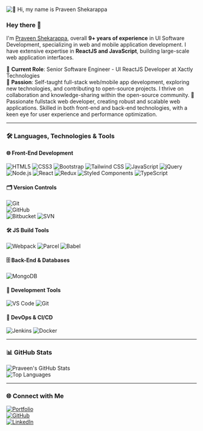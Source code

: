 ![👋 Hi, my name is Praveen Shekarappa](https://miro.medium.com/v2/resize:fit:1358/0*FGD6BUzzZs1VJLuY.gif)

### Hey there 👋

I'm [Praveen Shekarappa](), overall **9+ years of experience** in UI Software Development, specializing in web and mobile application development. I have extensive expertise in **ReactJS and JavaScript**, building large-scale web application interfaces.

💼 **Current Role**: Senior Software Engineer - UI ReactJS Developer at Xactly Technologies  
🌱 **Passion**: Self-taught full-stack web/mobile app development, exploring new technologies, and contributing to open-source projects. I thrive on collaboration and knowledge-sharing within the open-source community. 🚀 Passionate fullstack web developer, creating robust and scalable web applications. Skilled in both front-end and back-end technologies, with a keen eye for user experience and performance optimization.

---

### 🛠️ Languages, Technologies & Tools

#### 🌐 Front-End Development

![HTML5](https://img.shields.io/badge/-HTML5-E34F26?logo=html5&logoColor=white&style=for-the-badge)
![CSS3](https://img.shields.io/badge/-CSS3-1572B6?logo=css3&logoColor=white&style=for-the-badge)
![Bootstrap](https://img.shields.io/badge/-Bootstrap-7952B3?logo=bootstrap&logoColor=white&style=for-the-badge)
![Tailwind CSS](https://img.shields.io/badge/-Tailwind%20CSS-38B2AC?logo=tailwind-css&logoColor=white&style=for-the-badge)
![JavaScript](https://img.shields.io/badge/-JavaScript-F7DF1E?logo=javascript&logoColor=black&style=for-the-badge)
![jQuery](https://img.shields.io/badge/-jQuery-0769AD?logo=jquery&logoColor=white&style=for-the-badge)
![Node.js](https://img.shields.io/badge/-Node.js-339933?logo=node.js&logoColor=white&style=for-the-badge)
![React](https://img.shields.io/badge/-React-61DAFB?logo=react&logoColor=black&style=for-the-badge)
![Redux](https://img.shields.io/badge/-Redux-764ABC?logo=redux&logoColor=white&style=for-the-badge)
![Styled Components](https://img.shields.io/badge/-Styled%20Components-DB7093?logo=styled-components&logoColor=white&style=for-the-badge)
![TypeScript](https://img.shields.io/badge/-TypeScript-3178C6?logo=typescript&logoColor=white&style=for-the-badge)

#### 🗂️ Version Controls

![Git](https://img.shields.io/badge/-Git-F05032?logo=git&logoColor=white&style=for-the-badge)  
![GitHub](https://img.shields.io/badge/-GitHub-181717?logo=github&logoColor=white&style=for-the-badge)  
![Bitbucket](https://img.shields.io/badge/-Bitbucket-0052CC?logo=bitbucket&logoColor=white&style=for-the-badge)
![SVN](https://img.shields.io/badge/-SVN-809CC9?logo=subversion&logoColor=white&style=for-the-badge)

#### 🛠️ JS Build Tools

![Webpack](https://img.shields.io/badge/-Webpack-8DD6F9?logo=webpack&logoColor=black&style=for-the-badge)
![Parcel](https://img.shields.io/badge/-Parcel-BD081C?logo=parcel&logoColor=white&style=for-the-badge)
![Babel](https://img.shields.io/badge/-Babel-F9DC3E?logo=babel&logoColor=black&style=for-the-badge)

#### 🗄️ Back-End & Databases

![MongoDB](https://img.shields.io/badge/-MongoDB-47A248?logo=mongodb&logoColor=white&style=for-the-badge)

#### 🧰 Development Tools

![VS Code](https://img.shields.io/badge/-VS%20Code-007ACC?logo=visual-studio-code&logoColor=white&style=for-the-badge)
![Git](https://img.shields.io/badge/-Git-F05032?logo=git&logoColor=white&style=for-the-badge)

#### 🚀 DevOps & CI/CD

![Jenkins](https://img.shields.io/badge/-Jenkins-D24939?logo=jenkins&logoColor=white&style=for-the-badge)
![Docker](https://img.shields.io/badge/-Docker-2496ED?logo=docker&logoColor=white&style=for-the-badge)

---

### 📊 GitHub Stats

![Praveen's GitHub Stats](https://github-readme-stats.vercel.app/api?username=pravn27&show_icons=true&theme=radical)  
![Top Languages](https://github-readme-stats.vercel.app/api/top-langs/?username=pravn27&layout=compact&theme=radical)

---

### 🌐 Connect with Me

[![Portfolio](https://img.shields.io/badge/-Portfolio-000?logo=google-chrome&logoColor=white&style=for-the-badge)](https://pravn27.github.io/dev-portfolio/)  
[![GitHub](https://img.shields.io/badge/-GitHub-181717?logo=github&logoColor=white&style=for-the-badge)](https://github.com/pravn27)  
[![LinkedIn](https://img.shields.io/badge/-LinkedIn-0077B5?logo=linkedin&logoColor=white&style=for-the-badge)](https://www.linkedin.com/in/praveen-shekarappa/)
